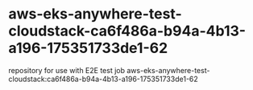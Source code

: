 # aws-eks-anywhere-test-cloudstack-ca6f486a-b94a-4b13-a196-175351733de1-62
repository for use with E2E test job aws-eks-anywhere-test-cloudstack:ca6f486a-b94a-4b13-a196-175351733de1-62
